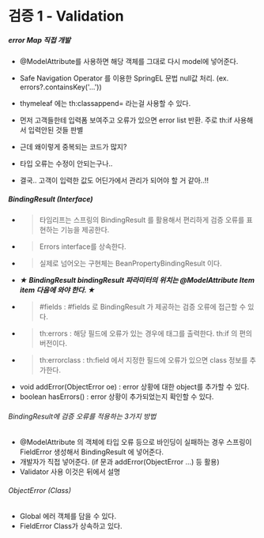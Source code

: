 # 검증 1 - Validation

##### error Map 직접 개발
- @ModelAttribute를 사용하면 해당 객체를 그대로 다시 model에 넣어준다.
- Safe Navigation Operator 를 이용한 SpringEL 문법 null값 처리. (ex. errors?.containsKey('...'))
- thymeleaf 에는 th:classappend= 라는걸 사용할 수 있다.
- 먼저 고객들한테 입력폼 보여주고 오류가 있으면 error list 반환. 주로 th:if 사용해서 입력안된 것들 판별

- 근데 왜이렇게 중복되는 코드가 많지?
- 타입 오류는 수정이 안되는구나..

- 결국.. 고객이 입력한 값도 어딘가에서 관리가 되어야 할 거 같아..!!

##### BindingResult (Interface)
- > 타임리프는 스프링의 BindingResult 를 활용해서 편리하게 검증 오류를 표현하는 기능을 제공한다.
- > Errors interface를 상속한다.
- > 실제로 넘어오는 구현체는 BeanPropertyBindingResult 이다.
- ***★ BindingResult bindingResult 파라미터의 위치는 @ModelAttribute Item item 다음에 와야 한다. ★***
- > #fields : #fields 로 BindingResult 가 제공하는 검증 오류에 접근할 수 있다.
- > th:errors : 해당 필드에 오류가 있는 경우에 태그를 출력한다. th:if 의 편의 버전이다.
- > th:errorclass : th:field 에서 지정한 필드에 오류가 있으면 class 정보를 추가한다.
- void addError(ObjectError oe) : error 상황에 대한 object를 추가할 수 있다.
- boolean hasErrors() : error 상황이 추가되었는지 확인할 수 있다.

###### BindingResult에 검증 오류를 적용하는 3가지 방법
- @ModelAttribute 의 객체에 타입 오류 등으로 바인딩이 실패하는 경우 스프링이 FieldError 생성해서 BindingResult 에 넣어준다.
- 개발자가 직접 넣어준다. (if 문과 addError(ObjectError ...) 등 활용)
- Validator 사용 이것은 뒤에서 설명

###### ObjectError (Class)
- Global 에러 객체를 담을 수 있다.
- FieldError Class가 상속하고 있다.
